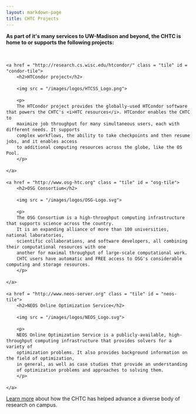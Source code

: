```yaml
---
layout: markdown-page
title: CHTC Projects
---
```


<b>As part of it's many services to UW-Madison and beyond, the CHTC is home to or supports the following projects:</b>

<br>

<div id = "tile-wrapper">

	<a href = "http://research.cs.wisc.edu/htcondor/" class = "tile" id = "condor-tile">
		<h2>HTCondor project</h2>

		<img src = "/images/logos/HTCSS_Logo.png">

		<p>
		The HTCondor project provides the globally-used HTCondor software that powers the CHTC's <i>HTC resources</i>. HTCondor enables the CHTC to
		maximize job throughput for many simultaneous users, each with different needs. It supports
		complex workflows, the ability to take checkpoints and then resume jobs, and it enables access
		to additional computing resources across the globe, like the OS Pool.
		</p>

	</a>

	<a href = "http://www.osg-htc.org" class = "tile" id = "osg-tile">
		<h2>OSG Consortium</h2>

		<img src = "/images/logos/OSG-Logo.svg">

		<p>
		The OSG Consortium is a high-throughput computing infrastructure that supports science across the country. 
		It is an expanding alliance of more than 100 universities, national laboratories, 
		scientific collaborations, and software developers, all combining their computational resources with one 
		another for maximal throughput of large-scale computational work. 
		CHTC users have automatic and FREE access to OSG's considerable computing and storage resources.
		</p>

	</a>

	<a href = "http://www.neos-server.org" class = "tile" id = "neos-tile">
		<h2>NEOS Online Optimization Service</h2>

		<img src = "/images/logos/NEOS_Logo.svg">

		<p>
		NEOS Online Optimization Service is a publicly-available, high-throughput computing infrastructure that provides solvers for a variety of
		optimization problems. It also provides background information on the field of optimization,
		in general, as well as case studies that provide an understanding
		of optimization problems and approaches to solving them.
		</p>

	</a>

</div>

<p><a href="{{ '/projects' | relative_url }}">Learn more</a>
about how the CHTC has helped advance a diverse body of research on campus.</p>

